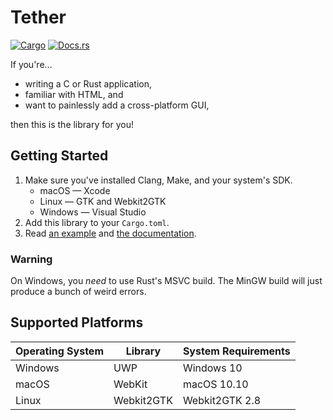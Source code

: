 # Tether

[![Cargo](https://img.shields.io/crates/v/tether.svg)](https://crates.io/crates/tether)
[![Docs.rs](https://docs.rs/tether/badge.svg)](https://docs.rs/tether)

If you're…

- writing a C or Rust application,
- familiar with HTML, and
- want to painlessly add a cross-platform GUI,

then this is the library for you!

## Getting Started

1. Make sure you've installed Clang, Make, and your system's SDK.
    - macOS — Xcode
    - Linux — GTK and Webkit2GTK
    - Windows — Visual Studio
2. Add this library to your `Cargo.toml`.
3. Read [an example](examples/hello.rs) and [the documentation](https://docs.rs/tether).

### Warning

On Windows, you *need* to use Rust's MSVC build. The MinGW build will just
produce a bunch of weird errors.

## Supported Platforms

| Operating System | Library    | System Requirements |
| ---------------- | ---------- | ------------------- |
| Windows          | UWP        | Windows 10          |
| macOS            | WebKit     | macOS 10.10         |
| Linux            | Webkit2GTK | Webkit2GTK 2.8      |
